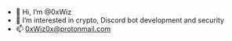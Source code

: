 - 👋 Hi, I’m @0xWiz
- 👀 I’m interested in crypto, Discord bot development and security
- 📫 0xWiz0x@protonmail.com

<!---
0xWiz/0xWiz is a ✨ special ✨ repository because its `README.md` (this file) appears on your GitHub profile.
You can click the Preview link to take a look at your changes.
--->
